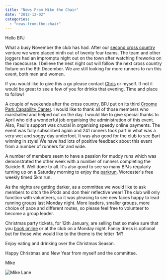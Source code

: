 ```yaml
---
title: "News From Mike the Chair"
date: "2012-12-02"
categories: 
  - "news-from-the-chair"
---
```


Hello BPJ

What a busy November the club has had. After our [second cross country](https://bpj.org.uk/another-good-result-for-bpjs-at-the-gloucester-cross-country-league/ "Another good result for BPJs at the Gloucester Cross Country League") venture we were placed ninth out of twenty four teams. The team and other joggers had an impromptu night out on the town after watching fireworks on the racecourse. I believe the next night out will follow the next cross country fixture on the 8th December. We are still looking for more runners to run this event, both men and women.

If you would like to give this a go please contact [Chris](https://bpj.org.uk/take-part-in-the-gloucestershire-cross-country-league-this-winter/ "Take Part in the Gloucestershire Cross Country League this Winter") or myself. If not it would be great to see a few of you for drinks that evening. Time and place to follow!

A couple of weekends after the cross country, BPJ put on its third [Croome Park Capability Canter](https://bpj.org.uk/croome-race/ "Croome Capability Canter"). I would like to thank all of those members who marshalled and helped out on the day. I would like to give special thanks to April who did a wonderful job organising the administration of this event. Also, Paul's support was crucial in organising speedy online payments. The event was fully subscribed again and 241 runners took part in what was a very wet and soggy day underfoot. It was also good for the club to see Bart winning in style! We have had lots of positive feedback about this event from a number of runners far and wide.

A number of members seem to have a passion for muddy runs which was demonstrated the other week with a number of runners completing the Suicide 6. Well done to all. It's also good to see so many BPJs regularly turning up on a Saturday morning to enjoy the [parkrun](http://www.parkrun.org.uk/worcester/), Worcester's free weekly timed 5km run.

As the nights are getting darker, as a committee we would like to ask members to ditch the iPods and don their reflective wear! The club will only function with volunteers, so it was pleasing to see new faces happy to lead running groups last Monday night. More leaders, smaller groups, more choice of pace and different routes, so please feel free to volunteer to become a group leader.

Christmas party tickets, for 12th January, are selling fast so make sure that you [book online](https://bpj.org.uk/featured-item/bpj-christmas-party-2012/ "BPJ Christmas Party 2012") or at the club on a Monday night. Fancy dress is optional but for those who would like to the theme is the letter 'M'!

Enjoy eating and drinking over the Christmas Season.

Happy Christmas and New Year from myself and the committee.

Mike

![](https://bpj.org.uk/wp-content/uploads/2012/03/mike-lane-150x150.jpg "Mike Lane")
